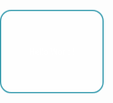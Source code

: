 Hello World!
<html lan="ru">
  <head>
 <meta charset="UTF-8">
<title>Hello, World!</title>
    <meta http-equiv="Content-Type" content="text/html" charset="UTF-8">
    <meta name="description"
          content="Сайт разработчика Luffinage. Програмирование, Контактные данные и Прочая информация">
    <meta name="keywords" content="HTML,CSS,JavaScript">
    <meta name="author" content="Luffinage">
    <meta name="application-name" content="Site from Luffi">
    <meta name="theme-color" content="#FFC0CB">
    <meta name="viewport" content="width=device-width, initial-scale=1.0">
    <link rel="icon"
          href="Image/Icon_Site_HTML5.png"
          type="image/png" sizes="16x16">
    <link rel="icon"
          href="Image/Icon_Site_HTML5.png"
          type="image/png" sizes="32x32">
    <link rel="icon"
          href="Image/Icon_Site_HTML5.png"
          type="image/png" sizes="64x64">
     <style>
                   body {
            position: absolute;
            top: 50%;
            Left 40%;
            right 40%;
            border: 2px solid rgb(46, 151, 171);
            border-radius: 20px;
            box-sizing: border-box;
            justify-content: space-around;
            align-items: center;
            text-align: center;
            margin: 0;
            color: #ffffff;
            background: url(Image/BackGround.webp);
            background-position: center center;
            background-repeat: no-repeat;
            background-attachment: fixed;
            background-size: cover;
            background-color: rgba(255, 255, 255, 0.38);
            
            
        }
       a {
       color: #ffffff;
       }

       </style>     
  </head>
                   <body>
<a href="Page_Main.html">Go to my syte!</a>
                        </body>
</html>
